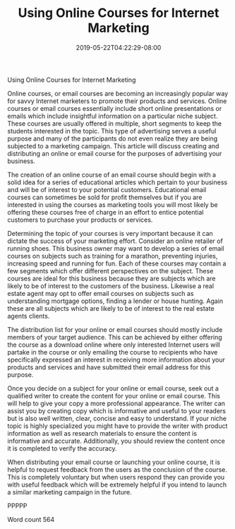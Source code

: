 ﻿---
title: "Using Online Courses for Internet Marketing"
date: 2019-05-22T04:22:29-08:00
description: "Text Tips for Web Success"
featured_image: "/images/Text.jpg"
tags: ["Text"]
---

Using Online Courses for Internet Marketing

Online courses, or email courses are becoming an increasingly popular way for savvy Internet marketers to promote their products and services. Online courses or email courses essentially include short online presentations or emails which include insightful information on a particular niche subject. These courses are usually offered in multiple, short segments to keep the students interested in the topic. This type of advertising serves a useful purpose and many of the participants do not even realize they are being subjected to a marketing campaign. This article will discuss creating and distributing an online or email course for the purposes of advertising your business.

The creation of an online course of an email course should begin with a solid idea for a series of educational articles which pertain to your business and will be of interest to your potential customers. Educational email courses can sometimes be sold for profit themselves but if you are interested in using the courses as marketing tools you will most likely be offering these courses free of charge in an effort to entice potential customers to purchase your products or services. 

Determining the topic of your courses is very important because it can dictate the success of your marketing effort. Consider an online retailer of running shoes. This business owner may want to develop a series of email courses on subjects such as training for a marathon, preventing injuries, increasing speed and running for fun. Each of these courses may contain a few segments which offer different perspectives on the subject. These courses are ideal for this business because they are subjects which are likely to be of interest to the customers of the business. Likewise a real estate agent may opt to offer email courses on subjects such as understanding mortgage options, finding a lender or house hunting. Again these are all subjects which are likely to be of interest to the real estate agents clients. 

The distribution list for your online or email courses should mostly include members of your target audience. This can be achieved by either offering the course as a download online where only interested Internet users will partake in the course or only emailing the course to recipients who have specifically expressed an interest in receiving more information about your products and services and have submitted their email address for this purpose.

Once you decide on a subject for your online or email course, seek out a qualified writer to create the content for your online or email course. This will help to give your copy a more professional appearance. The writer can assist you by creating copy which is informative and useful to your readers but is also well written, clear, concise and easy to understand. If your niche topic is highly specialized you might have to provide the writer with product information as well as research materials to ensure the content is informative and accurate. Additionally, you should review the content once it is completed to verify the accuracy. 

When distributing your email course or launching your online course, it is helpful to request feedback from the users as the conclusion of the course. This is completely voluntary but when users respond they can provide you with useful feedback which will be extremely helpful if you intend to launch a similar marketing campaign in the future. 

PPPPP

Word count 564



